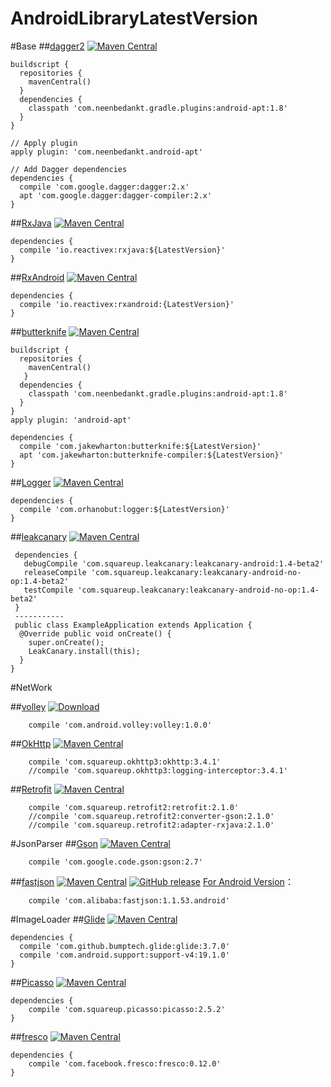 # AndroidLibraryLatestVersion
#Base
##[dagger2](https://github.com/google/dagger) [![Maven Central](https://maven-badges.herokuapp.com/maven-central/com.google.dagger/dagger/badge.svg)](https://maven-badges.herokuapp.com/maven-central/cz.jirutka.rsql/rsql-parser)

```
buildscript {
  repositories {
    mavenCentral()
  }
  dependencies {
    classpath 'com.neenbedankt.gradle.plugins:android-apt:1.8'
  }
}

// Apply plugin
apply plugin: 'com.neenbedankt.android-apt'

// Add Dagger dependencies
dependencies {
  compile 'com.google.dagger:dagger:2.x'
  apt 'com.google.dagger:dagger-compiler:2.x'
}
```
##[RxJava](https://github.com/ReactiveX/RxJava) [![Maven Central](https://maven-badges.herokuapp.com/maven-central/io.reactivex/rxjava/badge.svg)](https://maven-badges.herokuapp.com/maven-central/cz.jirutka.rsql/rsql-parser)
```
dependencies {
  compile 'io.reactivex:rxjava:${LatestVersion}'
}
```
##[RxAndroid](https://github.com/ReactiveX/RxAndroid) [![Maven Central](https://maven-badges.herokuapp.com/maven-central/io.reactivex/rxandroid/badge.svg)](https://maven-badges.herokuapp.com/maven-central/cz.jirutka.rsql/rsql-parser)
```
dependencies {
  compile 'io.reactivex:rxandroid:{LatestVersion}'
}
```
##[butterknife](https://github.com/JakeWharton/butterknife) [![Maven Central](https://maven-badges.herokuapp.com/maven-central/com.jakewharton/butterknife/badge.svg)](https://maven-badges.herokuapp.com/maven-central/cz.jirutka.rsql/rsql-parser)

```
buildscript {
  repositories {
    mavenCentral()
   }
  dependencies {
    classpath 'com.neenbedankt.gradle.plugins:android-apt:1.8'
  }
}
apply plugin: 'android-apt'

dependencies {
  compile 'com.jakewharton:butterknife:${LatestVersion}'
  apt 'com.jakewharton:butterknife-compiler:${LatestVersion}'
}
```
##[Logger](https://github.com/orhanobut/logger) [![Maven Central](https://maven-badges.herokuapp.com/maven-central/com.orhanobut/logger/badge.svg)](https://maven-badges.herokuapp.com/maven-central/cz.jirutka.rsql/rsql-parser)
```
dependencies {
  compile 'com.orhanobut:logger:${LatestVersion}'
}
```
##[leakcanary](https://github.com/square/leakcanary) [![Maven Central](https://maven-badges.herokuapp.com/maven-central/com.squareup.leakcanary/leakcanary-android/badge.svg)](https://maven-badges.herokuapp.com/maven-central/cz.jirutka.rsql/rsql-parser)
```
 dependencies {
   debugCompile 'com.squareup.leakcanary:leakcanary-android:1.4-beta2'
   releaseCompile 'com.squareup.leakcanary:leakcanary-android-no-op:1.4-beta2'
   testCompile 'com.squareup.leakcanary:leakcanary-android-no-op:1.4-beta2'
 }
 -----------
 public class ExampleApplication extends Application {
  @Override public void onCreate() {
    super.onCreate();
    LeakCanary.install(this);
  }
}
```

#NetWork

##[volley](https://bintray.com/android/android-utils/com.android.volley.volley) [![Download](https://api.bintray.com/packages/android/android-utils/com.android.volley.volley/images/download.svg) ](https://bintray.com/android/android-utils/com.android.volley.volley/_latestVersion)
```
    compile 'com.android.volley:volley:1.0.0'
```

##[OkHttp](https://github.com/square/okhttp) [![Maven Central](https://maven-badges.herokuapp.com/maven-central/com.squareup.okhttp3/okhttp/badge.svg)](https://maven-badges.herokuapp.com/maven-central/cz.jirutka.rsql/rsql-parser)
```
    compile 'com.squareup.okhttp3:okhttp:3.4.1'
    //compile 'com.squareup.okhttp3:logging-interceptor:3.4.1'
```

##[Retrofit](https://github.com/square/retrofit) [![Maven Central](https://maven-badges.herokuapp.com/maven-central/com.squareup.retrofit2/retrofit/badge.svg)](https://maven-badges.herokuapp.com/maven-central/cz.jirutka.rsql/rsql-parser)
```
    compile 'com.squareup.retrofit2:retrofit:2.1.0'
    //compile 'com.squareup.retrofit2:converter-gson:2.1.0'
    //compile 'com.squareup.retrofit2:adapter-rxjava:2.1.0'
```

#JsonParser
##[Gson](https://github.com/google/gson) [![Maven Central](https://maven-badges.herokuapp.com/maven-central/com.google.code.gson/gson/badge.svg)](https://maven-badges.herokuapp.com/maven-central/cz.jirutka.rsql/rsql-parser)
```
    compile 'com.google.code.gson:gson:2.7'
```

##[fastjson](https://github.com/alibaba/fastjson) [![Maven Central](https://maven-badges.herokuapp.com/maven-central/com.alibaba/fastjson/badge.svg)](https://maven-badges.herokuapp.com/maven-central/cz.jirutka.rsql/rsql-parser) [![GitHub release](https://img.shields.io/github/release/alibaba/fastjson.svg)](https://github.com/alibaba/fastjson/releases)
[For Android Version](http://search.maven.org/#search%7Cgav%7C1%7Cg%3A%22com.alibaba%22%20AND%20a%3A%22fastjson%22)：
```
    compile 'com.alibaba:fastjson:1.1.53.android'
```

#ImageLoader
##[Glide](https://github.com/bumptech/glide) [![Maven Central](https://maven-badges.herokuapp.com/maven-central/com.github.bumptech.glide/glide/badge.svg)](https://maven-badges.herokuapp.com/maven-central/cz.jirutka.rsql/rsql-parser)
```
dependencies {
  compile 'com.github.bumptech.glide:glide:3.7.0'
  compile 'com.android.support:support-v4:19.1.0'
}
```
##[Picasso](https://github.com/square/picasso) [![Maven Central](https://maven-badges.herokuapp.com/maven-central/com.squareup.picasso/picasso/badge.svg)](https://maven-badges.herokuapp.com/maven-central/cz.jirutka.rsql/rsql-parser)
```
dependencies {
    compile 'com.squareup.picasso:picasso:2.5.2'
}
```
##[fresco](https://github.com/facebook/fresco) [![Maven Central](https://maven-badges.herokuapp.com/maven-central/com.facebook.fresco/fresco/badge.svg)](https://maven-badges.herokuapp.com/maven-central/cz.jirutka.rsql/rsql-parser)
```
dependencies {
    compile 'com.facebook.fresco:fresco:0.12.0'
}
```

